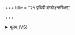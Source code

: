 +++
title = "२१ पृथिवी दण्डो३न्तरिक्षम्"

+++
<details><summary>मूलम् (VS)</summary>

पृ॑थि॒वी द॒ण्डो॒३॒॑न्तरि॑क्षं॒ गर्भो॒ द्यौः कशा॑ वि॒द्युत्प्र॑क॒शो हि॑र॒ण्ययो॑ बि॒न्दुः ॥
</details>